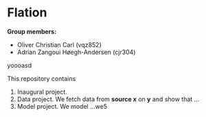 # Flation

**Group members:**
- Oliver Christian Carl (vqz852)
- Adrian Zangoui Høegh-Andersen (cjr304)

yoooasd

This repository contains  
1. Inaugural project. 
2. Data project. We fetch data from **source x** on **y** and show that ...
3. Model project. We model ...we5
